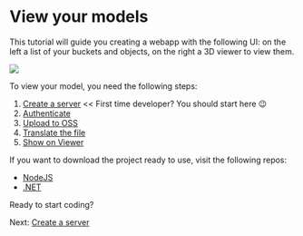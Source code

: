 # View your models

This tutorial will guide you creating a webapp with the following UI: on the left a list of your buckets and objects, on the right a 3D viewer to view them.

![](_media/tutorials/run_sample_viewmodels.gif)

To view your model, you need the following steps:

1. [Create a server](environment/setup/) << First time developer? You should start here :wink:
2. [Authenticate](oauth/2legged/)
3. [Upload to OSS](datamanagement/oss/)
4. [Translate the file](modelderivative/)
5. [Show on Viewer](viewer/)


If you want to download the project ready to use, visit the following repos:

- [NodeJS](https://github.com/Autodesk-Forge/learn.forge.viewmodels/tree/nodejs)
- [.NET](https://github.com/Autodesk-Forge/learn.forge.viewmodels/tree/net)

Ready to start coding?

Next: [Create a server](environment/setup/)
